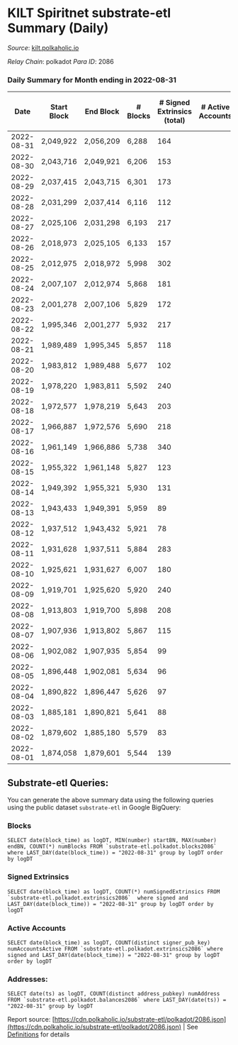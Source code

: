 # KILT Spiritnet substrate-etl Summary (Daily)

_Source_: [kilt.polkaholic.io](https://kilt.polkaholic.io)

*Relay Chain*: polkadot
*Para ID*: 2086



### Daily Summary for Month ending in 2022-08-31


| Date | Start Block | End Block | # Blocks | # Signed Extrinsics (total) | # Active Accounts | # Passive | # New | # Addresses with Balances | # Events | # Transfers | # XCM Transfers In | # XCM Transfers Out |
| ---- | ----------- | --------- | -------- | --------------------------- | ----------------- | --------- | ----- | ------------------------- | -------- | ----------- | ------------------ | ------------------- |
| 2022-08-31 | 2,049,922 | 2,056,209 | 6,288  | 164 |  |  |  | 16,411 | 473,375 | 75 ($86,311.79) |   |   |
| 2022-08-30 | 2,043,716 | 2,049,921 | 6,206  | 153 |  |  |  | 16,399 | 467,154 | 53 ($35,034.15) |   |   |
| 2022-08-29 | 2,037,415 | 2,043,715 | 6,301  | 173 |  |  |  | 16,395 | 473,248 | 92 ($93,728.23) |   |   |
| 2022-08-28 | 2,031,299 | 2,037,414 | 6,116  | 112 |  |  |  | 16,384 | 456,653 | 44 ($31,683.64) |   |   |
| 2022-08-27 | 2,025,106 | 2,031,298 | 6,193  | 217 |  |  |  | 16,375 | 461,222 | 102 ($50,872.79) |   |   |
| 2022-08-26 | 2,018,973 | 2,025,105 | 6,133  | 157 |  |  |  | 16,409 | 454,563 | 89 ($95,638.88) |   |   |
| 2022-08-25 | 2,012,975 | 2,018,972 | 5,998  | 302 |  |  |  | 16,395 | 443,573 | 157 ($415,377.23) |   |   |
| 2022-08-24 | 2,007,107 | 2,012,974 | 5,868  | 181 |  |  |  | 16,379 | 445,654 | 89 ($254,387.29) |   |   |
| 2022-08-23 | 2,001,278 | 2,007,106 | 5,829  | 172 |  |  |  | 16,374 | 443,258 | 79 ($41,039.44) |   |   |
| 2022-08-22 | 1,995,346 | 2,001,277 | 5,932  | 217 |  |  |  | 16,364 | 452,172 | 102 ($181,637.08) |   |   |
| 2022-08-21 | 1,989,489 | 1,995,345 | 5,857  | 118 |  |  |  | 16,351 | 444,830 | 49 ($66,353.69) |   |   |
| 2022-08-20 | 1,983,812 | 1,989,488 | 5,677  | 102 |  |  |  | 16,348 | 431,172 | 43 ($48,651.65) |   |   |
| 2022-08-19 | 1,978,220 | 1,983,811 | 5,592  | 240 |  |  |  | 16,339 | 425,145 | 133 ($255,121.23) |   |   |
| 2022-08-18 | 1,972,577 | 1,978,219 | 5,643  | 203 |  |  |  | 16,313 | 427,005 | 80 ($86,254.02) |   |   |
| 2022-08-17 | 1,966,887 | 1,972,576 | 5,690  | 218 |  |  |  | 16,319 | 428,180 | 82 ($63,719.11) |   |   |
| 2022-08-16 | 1,961,149 | 1,966,886 | 5,738  | 340 |  |  |  | 16,309 | 428,595 | 154 ($96,271.71) |   |   |
| 2022-08-15 | 1,955,322 | 1,961,148 | 5,827  | 123 |  |  |  | 16,266 | 430,829 | 58 ($113,622.95) |   |   |
| 2022-08-14 | 1,949,392 | 1,955,321 | 5,930  | 131 |  |  |  | 16,258 | 437,920 | 67 ($44,296.27) |   |   |
| 2022-08-13 | 1,943,433 | 1,949,391 | 5,959  | 89 |  |  |  | 16,250 | 439,555 | 30 ($8,921.61) |   |   |
| 2022-08-12 | 1,937,512 | 1,943,432 | 5,921  | 78 |  |  |  | 16,246 | 445,133 | 21 ($12,485.63) |   |   |
| 2022-08-11 | 1,931,628 | 1,937,511 | 5,884  | 283 |  |  |  | 16,242 | 448,580 | 102 ($146,865.27) |   |   |
| 2022-08-10 | 1,925,621 | 1,931,627 | 6,007  | 180 |  |  |  | 16,199 | 456,829 | 91 ($213,834.32) |   |   |
| 2022-08-09 | 1,919,701 | 1,925,620 | 5,920  | 240 |  |  |  | 16,185 | 451,579 | 113 ($74,999.22) |   |   |
| 2022-08-08 | 1,913,803 | 1,919,700 | 5,898  | 208 |  |  |  | 16,155 | 449,243 | 80 ($30,990.82) |   |   |
| 2022-08-07 | 1,907,936 | 1,913,802 | 5,867  | 115 |  |  |  | 16,146 | 446,377 | 38 ($18,165.66) |   |   |
| 2022-08-06 | 1,902,082 | 1,907,935 | 5,854  | 99 |  |  |  | 16,128 | 445,338 | 39 ($25,733.81) |   |   |
| 2022-08-05 | 1,896,448 | 1,902,081 | 5,634  | 96 |  |  |  | 16,123 | 428,327 | 37 ($40,274.45) |   |   |
| 2022-08-04 | 1,890,822 | 1,896,447 | 5,626  | 97 |  |  |  | 16,114 | 427,649 | 26 ($30,100.51) |   |   |
| 2022-08-03 | 1,885,181 | 1,890,821 | 5,641  | 88 |  |  |  | 16,112 | 428,068 | 31 ($23,105.33) |   |   |
| 2022-08-02 | 1,879,602 | 1,885,180 | 5,579  | 83 |  |  |  | 16,109 | 423,214 | 32 ($33,965.75) |   |   |
| 2022-08-01 | 1,874,058 | 1,879,601 | 5,544  | 139 |  |  |  | 16,105 | 421,486 | 47 ($33,338.89) |   |   |

## Substrate-etl Queries:
You can generate the above summary data using the following queries using the public dataset `substrate-etl` in Google BigQuery:


### Blocks
```
SELECT date(block_time) as logDT, MIN(number) startBN, MAX(number) endBN, COUNT(*) numBlocks FROM `substrate-etl.polkadot.blocks2086`  where LAST_DAY(date(block_time)) = "2022-08-31" group by logDT order by logDT
```


### Signed Extrinsics
```
SELECT date(block_time) as logDT, COUNT(*) numSignedExtrinsics FROM `substrate-etl.polkadot.extrinsics2086`  where signed and LAST_DAY(date(block_time)) = "2022-08-31" group by logDT order by logDT
```


### Active Accounts
```
SELECT date(block_time) as logDT, COUNT(distinct signer_pub_key) numAccountsActive FROM `substrate-etl.polkadot.extrinsics2086` where signed and LAST_DAY(date(block_time)) = "2022-08-31" group by logDT order by logDT
```


### Addresses:
```
SELECT date(ts) as logDT, COUNT(distinct address_pubkey) numAddress FROM `substrate-etl.polkadot.balances2086` where LAST_DAY(date(ts)) = "2022-08-31" group by logDT
```



Report source: [https://cdn.polkaholic.io/substrate-etl/polkadot/2086.json](https://cdn.polkaholic.io/substrate-etl/polkadot/2086.json) | See [Definitions](/DEFINITIONS.md) for details

